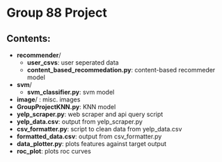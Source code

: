 # Group 88 Project
## Contents:

- **recommender**/
  - **user_csvs**: user seperated data
  - **content_based_recommedation.py**: content-based recommeder model
- **svm**/
  - **svm_classifier.py**: svm model
- **image**/ : misc. images
- **GroupProjectKNN.py**: KNN model
- **yelp_scraper.py**: web scraper and api query script
- **yelp_data.csv**: output from yelp_scraper.py
- **csv_formatter.py**: script to clean data from yelp_data.csv
- **formatted_data.csv**: output from csv_formatter.py
- **data_plotter.py**: plots features against target output
- **roc_plot**: plots roc curves
